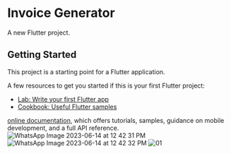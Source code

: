 # Invoice Generator

A new Flutter project.

## Getting Started

This project is a starting point for a Flutter application.

A few resources to get you started if this is your first Flutter project:

- [Lab: Write your first Flutter app](https://docs.flutter.dev/get-started/codelab)
- [Cookbook: Useful Flutter samples](https://docs.flutter.dev/cookbook)

[online documentation](https://docs.flutter.dev/), which offers tutorials,
samples, guidance on mobile development, and a full API reference.
![WhatsApp Image 2023-06-14 at 12 42 31 PM](https://github.com/BhargavsinhBarad/InvoiceGenerator/assets/118417960/66adb682-dce2-4ceb-8043-3375864f58cc)
![WhatsApp Image 2023-06-14 at 12 42 32 PM](https://github.com/BhargavsinhBarad/InvoiceGenerator/assets/118417960/860fa840-5776-44a9-8821-f6d589bf0e13)
![01](https://github.com/BhargavsinhBarad/InvoiceGenerator/assets/118417960/2e333665-5942-4b14-b094-0133a5824f85)
